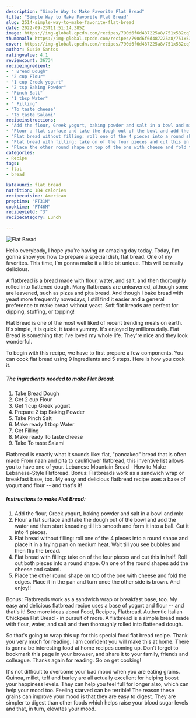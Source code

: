 ```yaml
---
description: "Simple Way to Make Favorite Flat Bread"
title: "Simple Way to Make Favorite Flat Bread"
slug: 2514-simple-way-to-make-favorite-flat-bread
date: 2022-09-23T11:51:14.385Z
image: https://img-global.cpcdn.com/recipes/790d6f6d487225a8/751x532cq70/flat-bread-recipe-main-photo.jpg
thumbnail: https://img-global.cpcdn.com/recipes/790d6f6d487225a8/751x532cq70/flat-bread-recipe-main-photo.jpg
cover: https://img-global.cpcdn.com/recipes/790d6f6d487225a8/751x532cq70/flat-bread-recipe-main-photo.jpg
author: Susie Santos
ratingvalue: 4.1
reviewcount: 36734
recipeingredient:
- " Bread Dough"
- "2 cup Flour"
- "1 cup Greek yogurt"
- "2 tsp Baking Powder"
- "Pinch Salt"
- "1 tbsp Water"
- " Filling"
- "To taste cheese"
- "To taste Salami"
recipeinstructions:
- "Add the flour, Greek yogurt, baking powder and salt in a bowl and mix"
- "Flour a flat surface and take the dough out of the bowl and add the water and then start kneading till it’s smooth and form it into a ball. Cut it into 4 pieces."
- "Flat bread without filling: roll one of the 4 pieces into a round shape and place it in a frying pan on medium heat. Wait till you see bubbles and then flip the bread."
- "Flat bread with filling: take on of the four pieces and cut this in half. Roll out both pieces into a round shape. On one of the round shapes add the cheese and salami."
- "Place the other round shape on top of the one with cheese and fold the edges. Place it in the pan and turn once the other side is brown. And enjoy!!"
categories:
- Recipe
tags:
- flat
- bread

katakunci: flat bread 
nutrition: 184 calories
recipecuisine: American
preptime: "PT31M"
cooktime: "PT46M"
recipeyield: "3"
recipecategory: Lunch

---
```



![Flat Bread](https://img-global.cpcdn.com/recipes/790d6f6d487225a8/751x532cq70/flat-bread-recipe-main-photo.jpg)

Hello everybody, I hope you're having an amazing day today. Today, I'm gonna show you how to prepare a special dish, flat bread. One of my favorites. This time, I'm gonna make it a little bit unique. This will be really delicious.

A flatbread is a bread made with flour, water, and salt, and then thoroughly rolled into flattened dough. Many flatbreads are unleavened, although some are leavened, such as pizza and pita bread. And though I bake bread with yeast more frequently nowadays, I still find it easier and a general preference to make bread without yeast. Soft flat breads are perfect for dipping, stuffing, or topping!

Flat Bread is one of the most well liked of recent trending meals on earth. It's simple, it is quick, it tastes yummy. It's enjoyed by millions daily. Flat Bread is something that I've loved my whole life. They're nice and they look wonderful.


To begin with this recipe, we have to first prepare a few components. You can cook flat bread using 9 ingredients and 5 steps. Here is how you cook it.

<!--inarticleads1-->

##### The ingredients needed to make Flat Bread:

1. Take  Bread Dough
1. Get 2 cup Flour
1. Get 1 cup Greek yogurt
1. Prepare 2 tsp Baking Powder
1. Take Pinch Salt
1. Make ready 1 tbsp Water
1. Get  Filling
1. Make ready To taste cheese
1. Take To taste Salami


Flatbread is exactly what it sounds like: flat, &#34;pancaked&#34; bread that is often made From naan and pita to cauliflower flatbread, this inventive list allows you to have one of your. Lebanese Mountain Bread - How to Make Lebanese-Style Flatbread. Bonus: Flatbreads work as a sandwich wrap or breakfast base, too. My easy and delicious flatbread recipe uses a base of yogurt and flour -- and that&#39;s it! 

<!--inarticleads2-->

##### Instructions to make Flat Bread:

1. Add the flour, Greek yogurt, baking powder and salt in a bowl and mix
1. Flour a flat surface and take the dough out of the bowl and add the water and then start kneading till it’s smooth and form it into a ball. Cut it into 4 pieces.
1. Flat bread without filling: roll one of the 4 pieces into a round shape and place it in a frying pan on medium heat. Wait till you see bubbles and then flip the bread.
1. Flat bread with filling: take on of the four pieces and cut this in half. Roll out both pieces into a round shape. On one of the round shapes add the cheese and salami.
1. Place the other round shape on top of the one with cheese and fold the edges. Place it in the pan and turn once the other side is brown. And enjoy!!


Bonus: Flatbreads work as a sandwich wrap or breakfast base, too. My easy and delicious flatbread recipe uses a base of yogurt and flour -- and that&#39;s it! See more ideas about Food, Recipes, Flatbread. Authentic Italian Chickpea Flat Bread - in pursuit of more. A flatbread is a simple bread made with flour, water, and salt and then thoroughly rolled into flattened dough. 

So that's going to wrap this up for this special food flat bread recipe. Thank you very much for reading. I am confident you will make this at home. There is gonna be interesting food at home recipes coming up. Don't forget to bookmark this page in your browser, and share it to your family, friends and colleague. Thanks again for reading. Go on get cooking!

It's not difficult to overcome your bad mood when you are eating grains. Quinoa, millet, teff and barley are all actually excellent for helping boost your happiness levels. They can help you feel full for longer also, which can help your mood too. Feeling starved can be terrible! The reason these grains can improve your mood is that they are easy to digest. They are simpler to digest than other foods which helps raise your blood sugar levels and that, in turn, elevates your mood.
